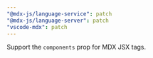 ```yaml
---
"@mdx-js/language-service": patch
"@mdx-js/language-server": patch
"vscode-mdx": patch
---
```


Support the `components` prop for MDX JSX tags.
